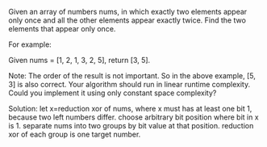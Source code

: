 Given an array of numbers nums, in which exactly two elements appear only once and all the other elements appear exactly twice. Find the two elements that appear only once.

For example:

Given nums = [1, 2, 1, 3, 2, 5], return [3, 5].

Note:
The order of the result is not important. So in the above example, [5, 3] is also correct.
Your algorithm should run in linear runtime complexity. Could you implement it using only constant space complexity?

Solution:
let x=reduction xor of nums, where x must has at least one bit 1, because two left numbers differ.
choose arbitrary bit position where bit in x is 1. separate nums into two groups by bit value at that position. reduction xor of each group is one target number.